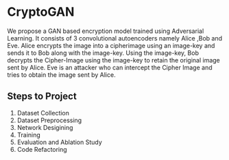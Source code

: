 # CryptoGAN
We propose a GAN based encryption model trained using Adversarial Learning. It consists of 3 convolutional autoencoders namely Alice ,Bob and Eve. Alice encrypts the image into a cipherimage using an image-key and sends it to Bob along with the image-key. Using the image-key, Bob decrypts the Cipher-Image using the image-key to retain the original image sent by Alice. Eve is an attacker who can intercept the Cipher Image and tries to obtain the image sent by Alice.


## Steps to Project
<ol>
  <li> Dataset Collection</li>
  <li> Dataset Preprocessing </li>
  <li> Network Desigining </li>
  <li> Training </li>
  <li> Evaluation and Ablation Study </li>
  <li> Code Refactoring </li>
